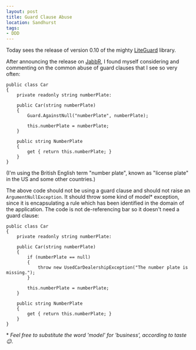 ```yaml
---
layout: post
title: Guard Clause Abuse
location: Sandhurst
tags:
- DDD
---
```


Today sees the release of version 0.10 of the mighty [LiteGuard](https://www.nuget.org/packages?q=liteguard) library.

After announcing the release on [JabbR](https://jabbr.net/#/rooms/general-chat), I found myself considering and commenting on the common abuse of guard clauses that I see so very often:

<!--excerpt-->

    public class Car
    {
        private readonly string numberPlate:

        public Car(string numberPlate)
        {
            Guard.AgainstNull("numberPlate", numberPlate);
            
            this.numberPlate = numberPlate;
        }
        
        public string NumberPlate
        {
            get { return this.numberPlate; }
        }
    }

(I'm using the British English term "number plate", known as "license plate" in the US and some other countries.)

The above code should not be using a guard clause and should not raise an `ArgumentNullException`. It should throw some kind of model* exception, since it is encapsulating a rule which has been identified in the domain of the application. The code is not de-referencing bar so it doesn't need a guard clause:

    public class Car
    {
        private readonly string numberPlate:

        public Car(string numberPlate)
        {
            if (numberPlate == null)
            {
                throw new UsedCarDealershipException("The number plate is missing.");
            }
            
            this.numberPlate = numberPlate;
        }
        
        public string NumberPlate
        {
            get { return this.numberPlate; }
        }
    }

\* *Feel free to substitute the word 'model' for 'business', according to taste :wink:*.
